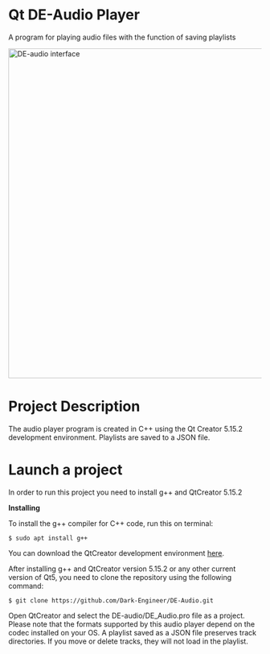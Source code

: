 # Qt DE-Audio Player
A program for playing audio files with the function of saving playlists

<img width="900" height="655" alt="DE-audio interface" src="https://github.com/user-attachments/assets/55388a08-afef-4c2c-9a0b-1015638eaafd"/>

# Project Description
The audio player program is created in C++ using the Qt Creator 5.15.2 development environment. Playlists are saved to a JSON file.

# Launch a project
In order to run this project you need to install g++ and QtCreator 5.15.2

**Installing**

To install the g++ compiler for C++ code, run this on terminal:

	$ sudo apt install g++
You can download the QtCreator development environment [here](https://www.qt.io/download?hsCtaTracking=f24f249b-61fb-4dec-9869-50512342f8d9%7Cf3adf380-4740-4f7e-9e49-d06fa99445fa).

After installing g++ and QtCreator version 5.15.2 or any other current version of Qt5, you need to clone the repository using the following command:

    $ git clone https://github.com/Dark-Engineer/DE-Audio.git
Open QtCreator and select the DE-audio/DE_Audio.pro file as a project.
Please note that the formats supported by this audio player depend on the codec installed on your OS. 
A playlist saved as a JSON file preserves track directories. If you move or delete tracks, they will not load in the playlist.
